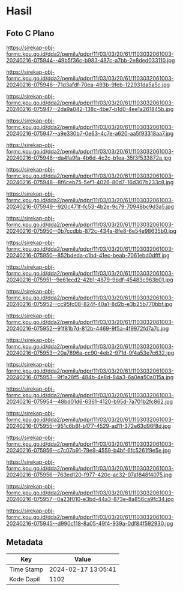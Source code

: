 # Hasil

## Foto C Plano

https://sirekap-obj-formc.kpu.go.id/dda2/pemilu/pdpr/11/03/03/20/61/1103032061003-20240216-075944--49b5f36c-b983-487c-a7bb-2e8ded033110.jpg

https://sirekap-obj-formc.kpu.go.id/dda2/pemilu/pdpr/11/03/03/20/61/1103032061003-20240216-075946--71d3afdf-70ea-493b-9feb-122931da5a5c.jpg

https://sirekap-obj-formc.kpu.go.id/dda2/pemilu/pdpr/11/03/03/20/61/1103032061003-20240216-075947--2da9a042-138c-4be7-b1d0-4ee1a261845b.jpg

https://sirekap-obj-formc.kpu.go.id/dda2/pemilu/pdpr/11/03/03/20/61/1103032061003-20240216-075947--a9e330b7-0e63-4c7e-a620-aa5f93318aa7.jpg

https://sirekap-obj-formc.kpu.go.id/dda2/pemilu/pdpr/11/03/03/20/61/1103032061003-20240216-075948--da4fa9fa-4b6d-4c2c-b1ea-35f3f533872a.jpg

https://sirekap-obj-formc.kpu.go.id/dda2/pemilu/pdpr/11/03/03/20/61/1103032061003-20240216-075948--8f6ceb75-5ef1-4026-80d7-16d307b233c8.jpg

https://sirekap-obj-formc.kpu.go.id/dda2/pemilu/pdpr/11/03/03/20/61/1103032061003-20240216-075949--920c471f-fc53-4b2e-9c79-70948bc9d3a5.jpg

https://sirekap-obj-formc.kpu.go.id/dda2/pemilu/pdpr/11/03/03/20/61/1103032061003-20240216-075950--0b7ccdbb-872c-434a-8fe8-6e54e98635b0.jpg

https://sirekap-obj-formc.kpu.go.id/dda2/pemilu/pdpr/11/03/03/20/61/1103032061003-20240216-075950--852bdeda-c1bd-41ec-beab-7061ebd0dfff.jpg

https://sirekap-obj-formc.kpu.go.id/dda2/pemilu/pdpr/11/03/03/20/61/1103032061003-20240216-075951--9e61ecd2-42b1-4879-9bdf-45483c963b01.jpg

https://sirekap-obj-formc.kpu.go.id/dda2/pemilu/pdpr/11/03/03/20/61/1103032061003-20240216-075952--cc95fc08-824f-40a1-8d2b-e3b25b770bbf.jpg

https://sirekap-obj-formc.kpu.go.id/dda2/pemilu/pdpr/11/03/03/20/61/1103032061003-20240216-075952--91f81b7d-812b-4469-9f5a-4f9972fd7a7c.jpg

https://sirekap-obj-formc.kpu.go.id/dda2/pemilu/pdpr/11/03/03/20/61/1103032061003-20240216-075953--20a7896a-cc90-4eb2-971d-9f4a53e7c632.jpg

https://sirekap-obj-formc.kpu.go.id/dda2/pemilu/pdpr/11/03/03/20/61/1103032061003-20240216-075953--9f1a28f5-484b-4e8d-84a3-6a0ea50a015a.jpg

https://sirekap-obj-formc.kpu.go.id/dda2/pemilu/pdpr/11/03/03/20/61/1103032061003-20240216-075954--48bd01d6-6361-4120-b95d-7a701b2fc862.jpg

https://sirekap-obj-formc.kpu.go.id/dda2/pemilu/pdpr/11/03/03/20/61/1103032061003-20240216-075955--951c6b8f-b177-4529-ad11-372e63d96f8d.jpg

https://sirekap-obj-formc.kpu.go.id/dda2/pemilu/pdpr/11/03/03/20/61/1103032061003-20240216-075956--c7c07b91-79e9-4559-b4bf-6fc5261f9e5e.jpg

https://sirekap-obj-formc.kpu.go.id/dda2/pemilu/pdpr/11/03/03/20/61/1103032061003-20240216-075956--763ed120-f977-420c-ac32-07a1848f4075.jpg

https://sirekap-obj-formc.kpu.go.id/dda2/pemilu/pdpr/11/03/03/20/61/1103032061003-20240216-075957--0a23f010-e3bd-44a3-873e-8a856ca9fc34.jpg

https://sirekap-obj-formc.kpu.go.id/dda2/pemilu/pdpr/11/03/03/20/61/1103032061003-20240216-075945--d990c118-8a05-49f4-939a-0df84f592930.jpg


## Metadata

| Key        | Value               |
| ---------- | ------------------- |
| Time Stamp | 2024-02-17 13:05:41 |
| Kode Dapil | 1102                |



